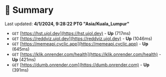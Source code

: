 # 📖 Summary
Last updated: **4/1/2024, 9:28:22 PTG "Asia/Kuala_Lumpur"**

- `GET` [https://hst.ujol.dev](https://hst.ujol.dev) - **Up** (717ms)
- `GET` [https://reddviz.ujol.dev](https://reddviz.ujol.dev) - **Up** (1046ms)
- `GET` [https://memeapi.cyclic.app](https://memeapi.cyclic.app) - **Up** (645ms)
- `GET` [https://klik.onrender.com/health](https://klik.onrender.com/health) - **Up** (421ms)
- `GET` [https://dumb.onrender.com](https://dumb.onrender.com) - **Up** (391ms)

